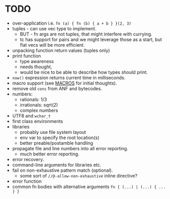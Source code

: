 # TODO

* over-application i.e. `fn (a) { fn (b) { a + b } }(2, 3)`
* tuples - can use vec type to implement.
   * BUT - fn args are not tuples, that might interfere with currying.
   * tc has support for pairs and we might leverage those as a start, but flat vecs will be more efficient.
* unpacking function return values (tuples only)
* print function
   * type awareness
   * needs thought,
   * would be nice to be able to describe how types should print.
* `now()` expression returns current time in milliseconds.
* macro support (see [MACROS](./MACROS.md) for initial thoughts).
* remove old `cons` from ANF and bytecodes.
* numbers:
   * rationals: 1/3
   * irrationals: sqrt(2)
   * complex numbers
* UTF8 and `wchar_t`
* first class environments
* libraries
   * probably use file system layout
   * env var to specify the root location(s)
   * better preable/postamble handling
* propagate file and line numbers into all error reporting.
   * much better error reporting.
* error recovery.
* command-line arguments for libraries etc.
* fail on non-exhaustive pattern match (optional).
   * some sort of `//@-allow-non-exhaustive` inline directive?
* error function
* common fn bodies with alternative arguments `fn { (...) | (...) { ... } }`
